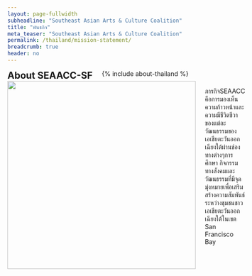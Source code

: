 ```yaml
---
layout: page-fullwidth
subheadline: "Southeast Asian Arts & Culture Coalition"
title: "พันธกิจ"
meta_teaser: "Southeast Asian Arts & Culture Coalition"
permalink: /thailand/mission-statement/
breadcrumb: true
header: no
---
```

<!--more-->
<div class="row">
<div class="bible-index medium-4 medium-push-8 columns">
<h2 style="margin: 0px">About SEAACC-SF</h2>
        {% include about-thailand %}
</div><!-- /.medium-4.columns -->
<div class="medium-8 medium-pull-4 columns" markdown="1">
<img width="424" src="{{ site.urlimg }}seaacc-logo.png">

ภารกิจSEAACC คือการมองเห็นความก้าวหน้าและความมีชีวิตชีวาของแต่ละวัฒนธรรมของเอเชียตะวันออกเฉียงใต้ผ่านช่องทางต่างๆการศึกษา กิจกรรมทางสังคมและวัฒนธรรมที่มีจุดมุ่งหมายเพื่อเสริมสร้างความสัมพันธ์ระหว่างชุมชนชาวเอเชียตะวันออกเฉียงใต้ในเขต San Francisco Bay

</div><!-- /.row -->
